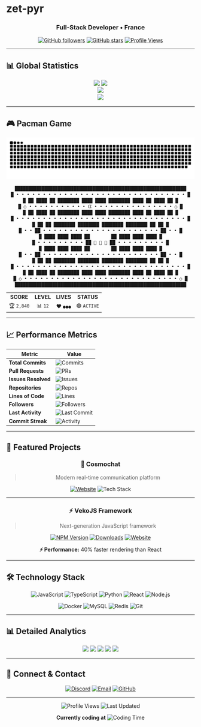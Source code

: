 # zet-pyr

<div align="center">

### **Full-Stack Developer • France**  

[![GitHub followers](https://img.shields.io/github/followers/zet-pyr?style=for-the-badge&color=0366d6&logo=github)](https://github.com/zet-pyr)
[![GitHub stars](https://img.shields.io/github/stars/zet-pyr?style=for-the-badge&color=0366d6&logo=github)](https://github.com/zet-pyr)
[![Profile Views](https://komarev.com/ghpvc/?username=zet-pyr&style=for-the-badge&color=0366d6&label=PROFILE%20VIEWS)](https://github.com/zet-pyr)

---

</div>

## 📊 Global Statistics

<div align="center">
  <img height="180em" src="https://github-readme-stats-sigma-five.vercel.app/api?username=zet-pyr&show_icons=true&theme=github_dark&include_all_commits=true&count_private=true&hide_border=true&bg_color=0d1117"/>
  <img height="180em" src="https://github-readme-stats-sigma-five.vercel.app/api/top-langs/?username=zet-pyr&layout=compact&theme=github_dark&hide_border=true&bg_color=0d1117"/>
</div>

<div align="center">
  <img src="https://github-readme-streak-stats.herokuapp.com/?user=zet-pyr&theme=github-dark-blue&hide_border=true&background=0d1117"/>
</div>

<div align="center">
  <img src="https://github-readme-activity-graph.vercel.app/graph?username=zet-pyr&theme=github-compact&hide_border=true&bg_color=0d1117&color=58a6ff&line=58a6ff&point=f0f6fc"/>
</div>

---

## 🎮 Pacman Game

<div align="center">

<img src="https://raw.githubusercontent.com/Platane/snk/output/github-contribution-grid-snake-dark.svg" alt="Snake eating my contributions"/>

```
████████████████████████████████████████████████████████████████
█ • • • • • • • • • • • • • • • • • • • • • • • • • • • • • • • • █
█ ██ ████ ██ ████████ ████ ████ ████████ ████ ██ ████ ██ █
█ ○ • • • • • • • • • • • ᗧ • • • • • • • • • • • • • • • ○ █
█ ██ ████ ██ ████████ ████ ████ ████████ ████ ██ ████ ██ █
█ • • • • • • • • • • • • • • • • • • • • • • • • • • • • • • • • █
█ ██ ██ ████████ ████████ ████████ ████████ ██ ██ █
█ • • ██ • • • • • • • • • • • • • • • • • • • • • • ██ • • █
█ ████ ████ ████ ██        ██ ████ ████ ████ █
█ • • • • • • • • • ██ 👻 👻 👻 ██ • • • • • • • • • █
█ ████ ████ ████ ██        ██ ████ ████ ████ █
█ • • ██ • • • • • • • • • • • • • • • • • • • • • • ██ • • █
█ ██ ██ ████████ ████████ ████████ ████████ ██ ██ █
█ • • • • • • • • • • • • • • • • • • • • • • • • • • • • • • • • █
█ ██ ████ ██ ████████ ████ ████ ████████ ████ ██ ████ ██ █
█ ○ • • • • • • • • • • • • • • • • • • • • • • • • • • • • • ○ █
████████████████████████████████████████████████████████████████
```

<table>
<tr>
<td align="center"><strong>SCORE</strong></td>
<td align="center"><strong>LEVEL</strong></td>
<td align="center"><strong>LIVES</strong></td>
<td align="center"><strong>STATUS</strong></td>
</tr>
<tr>
<td align="center">🏆 <code>2,840</code></td>
<td align="center">📊 <code>12</code></td>
<td align="center">❤️ <code>●●●</code></td>
<td align="center">🟢 <code>ACTIVE</code></td>
</tr>
</table>

</div>

---

## 📈 Performance Metrics

<div align="center">
  
| Metric | Value |
|--------|-------|
| **Total Commits** | ![Commits](https://img.shields.io/badge/dynamic/json?url=https://api.github.com/search/commits?q=author:zet-pyr&query=$.total_count&label=Commits&style=flat-square&color=58a6ff) |
| **Pull Requests** | ![PRs](https://img.shields.io/badge/dynamic/json?url=https://api.github.com/search/issues?q=author:zet-pyr+type:pr&query=$.total_count&label=PRs&style=flat-square&color=58a6ff) |
| **Issues Resolved** | ![Issues](https://img.shields.io/badge/dynamic/json?url=https://api.github.com/search/issues?q=author:zet-pyr+type:issue+is:closed&query=$.total_count&label=Issues&style=flat-square&color=58a6ff) |
| **Repositories** | ![Repos](https://img.shields.io/badge/dynamic/json?url=https://api.github.com/users/zet-pyr&query=$.public_repos&label=Repos&style=flat-square&color=58a6ff) |
| **Lines of Code** | ![Lines](https://img.shields.io/tokei/lines/github/zet-pyr/zet-pyr?style=flat-square&color=58a6ff&label=Lines) |
| **Followers** | ![Followers](https://img.shields.io/github/followers/zet-pyr?style=flat-square&color=58a6ff) |
| **Last Activity** | ![Last Commit](https://img.shields.io/github/last-commit/zet-pyr/zet-pyr?style=flat-square&color=58a6ff) |
| **Commit Streak** | ![Activity](https://img.shields.io/github/commit-activity/w/zet-pyr?style=flat-square&color=58a6ff) |

</div>

---

## 🚀 Featured Projects

<div align="center">

### **🌟 Cosmochat**
> Modern real-time communication platform

[![Website](https://img.shields.io/website?url=https://cosmochat.app&style=for-the-badge&label=LIVE%20DEMO&color=00C851)](https://cosmochat.app/)
![Tech Stack](https://img.shields.io/badge/Stack-Node.js%20|%20Socket.io%20|%20MySQL%20|%20Redis-blue?style=for-the-badge)

---

### **⚡ VekoJS Framework**
> Next-generation JavaScript framework

[![NPM Version](https://img.shields.io/npm/v/veko?style=for-the-badge&color=cb3837&logo=npm)](https://npmjs.com/package/veko)
[![Downloads](https://img.shields.io/npm/dt/veko?style=for-the-badge&color=cb3837)](https://npmjs.com/package/veko)
[![Website](https://img.shields.io/badge/Website-vekojs.dev-blue?style=for-the-badge)](https://vekojs.dev/)

**⚡ Performance:** 40% faster rendering than React

</div>

---

## 🛠 Technology Stack

<div align="center">

![JavaScript](https://img.shields.io/badge/JavaScript-F7DF1E?style=for-the-badge&logo=javascript&logoColor=black)
![TypeScript](https://img.shields.io/badge/TypeScript-3178C6?style=for-the-badge&logo=typescript&logoColor=white)
![Python](https://img.shields.io/badge/Python-3776AB?style=for-the-badge&logo=python&logoColor=white)
![React](https://img.shields.io/badge/React-61DAFB?style=for-the-badge&logo=react&logoColor=black)
![Node.js](https://img.shields.io/badge/Node.js-339933?style=for-the-badge&logo=node.js&logoColor=white)

![Docker](https://img.shields.io/badge/Docker-2496ED?style=for-the-badge&logo=docker&logoColor=white)
![MySQL](https://img.shields.io/badge/MySQL-4479A1?style=for-the-badge&logo=mysql&logoColor=white)
![Redis](https://img.shields.io/badge/Redis-DC382D?style=for-the-badge&logo=redis&logoColor=white)
![Git](https://img.shields.io/badge/Git-F05032?style=for-the-badge&logo=git&logoColor=white)

</div>

---

## 📊 Detailed Analytics

<div align="center">
  <img src="https://github-profile-summary-cards.vercel.app/api/cards/profile-details?username=zet-pyr&theme=github_dark"/>
  <img src="https://github-profile-summary-cards.vercel.app/api/cards/repos-per-language?username=zet-pyr&theme=github_dark"/>
  <img src="https://github-profile-summary-cards.vercel.app/api/cards/most-commit-language?username=zet-pyr&theme=github_dark"/>
  <img src="https://github-profile-summary-cards.vercel.app/api/cards/stats?username=zet-pyr&theme=github_dark"/>
  <img src="https://github-profile-summary-cards.vercel.app/api/cards/productive-time?username=zet-pyr&theme=github_dark&utcOffset=1"/>
</div>

---

## 🔗 Connect & Contact

<div align="center">
  
[![Discord](https://img.shields.io/badge/Discord-7289DA?style=for-the-badge&logo=discord&logoColor=white)](https://discord.gg/zetchatori)
[![Email](https://img.shields.io/badge/Email-0078D4?style=for-the-badge&logo=microsoftoutlook&logoColor=white)](mailto:zetchatori_view@outlook.fr)
[![GitHub](https://img.shields.io/badge/GitHub-181717?style=for-the-badge&logo=github&logoColor=white)](https://github.com/zet-pyr)

---

![Profile Views](https://komarev.com/ghpvc/?username=zet-pyr&style=flat-square&color=58a6ff&label=Profile%20Views)
![Last Updated](https://img.shields.io/github/last-commit/zet-pyr/zet-pyr?label=Profile%20Updated&style=flat-square&color=58a6ff)

**Currently coding at** ![Coding Time](https://img.shields.io/badge/dynamic/json?url=https://api.github.com/users/zet-pyr&query=$.updated_at&label=Last%20Seen&style=flat-square&color=58a6ff)

</div>
